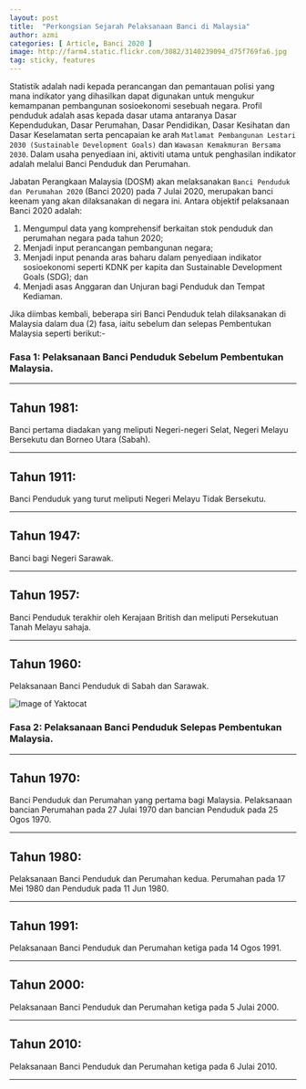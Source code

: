 ```yaml
---
layout: post
title:  "Perkongsian Sejarah Pelaksanaan Banci di Malaysia"
author: azmi
categories: [ Article, Banci 2020 ]
image: http://farm4.static.flickr.com/3082/3140239094_d75f769fa6.jpg
tag: sticky, features
---
```


Statistik adalah nadi kepada perancangan dan pemantauan polisi yang mana indikator yang dihasilkan dapat digunakan untuk mengukur kemampanan pembangunan sosioekonomi sesebuah negara. Profil penduduk adalah asas kepada dasar utama antaranya Dasar Kependudukan, Dasar Perumahan, Dasar Pendidikan, Dasar Kesihatan dan Dasar Keselamatan serta pencapaian ke arah `Matlamat Pembangunan Lestari 2030 (Sustainable Development Goals)` dan `Wawasan Kemakmuran Bersama 2030`. Dalam usaha penyediaan ini, aktiviti utama untuk penghasilan indikator adalah melalui Banci Penduduk dan Perumahan.

Jabatan Perangkaan Malaysia (DOSM) akan melaksanakan `Banci Penduduk dan Perumahan 2020` (Banci 2020) pada 7 Julai 2020, merupakan banci keenam yang akan dilaksanakan di negara ini. Antara objektif pelaksanaan Banci 2020 adalah:
1. Mengumpul data yang komprehensif berkaitan stok penduduk dan perumahan negara pada tahun 2020;
2. Menjadi input perancangan pembangunan negara;
3. Menjadi input penanda aras baharu dalam penyediaan indikator sosioekonomi seperti  KDNK per kapita dan Sustainable Development Goals (SDG); dan
4. Menjadi asas Anggaran dan Unjuran bagi Penduduk dan Tempat Kediaman.

Jika diimbas kembali, beberapa siri Banci Penduduk telah dilaksanakan di Malaysia dalam dua (2) fasa, iaitu sebelum dan selepas Pembentukan Malaysia seperti  berikut:-

### Fasa 1:	Pelaksanaan Banci Penduduk Sebelum Pembentukan Malaysia.
---------------------------
## Tahun 1981: 
Banci pertama diadakan yang meliputi Negeri-negeri Selat, Negeri Melayu Bersekutu dan Borneo Utara (Sabah).

---------------------------
## Tahun 1911: 
Banci Penduduk yang turut meliputi Negeri Melayu Tidak Bersekutu.

---------------------------
## Tahun 1947: 
Banci bagi Negeri Sarawak.

---------------------------
## Tahun 1957:
Banci Penduduk terakhir oleh Kerajaan British dan meliputi Persekutuan Tanah Melayu sahaja.

---------------------------
## Tahun 1960: 
Pelaksanaan Banci Penduduk di Sabah dan Sarawak.

![Image of Yaktocat](https://i.ytimg.com/vi/kKblNQnP2BM/maxresdefault.jpg)


### Fasa 2: Pelaksanaan Banci Penduduk Selepas Pembentukan Malaysia.
---------------------------
## Tahun 1970: 
Banci Penduduk dan Perumahan yang pertama bagi Malaysia. Pelaksanaan bancian Perumahan pada 27 Julai 1970 dan bancian Penduduk pada 25 Ogos 1970.

---------------------------
## Tahun 1980:
Pelaksanaan Banci Penduduk dan Perumahan kedua. Perumahan pada 17 Mei 1980 dan Penduduk pada 11 Jun 1980.

---------------------------
## Tahun 1991: 
Pelaksanaan Banci Penduduk dan Perumahan ketiga pada 14 Ogos 1991.

---------------------------
## Tahun 2000:
Pelaksanaan Banci Penduduk dan Perumahan ketiga pada 5 Julai 2000.

---------------------------
## Tahun 2010:
Pelaksanaan Banci Penduduk dan Perumahan ketiga pada 6 Julai 2010.

---------------------------
